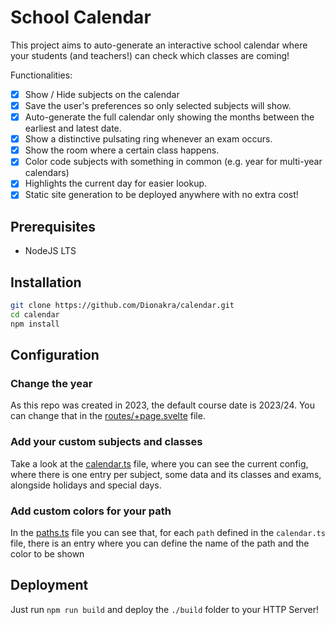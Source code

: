 # School Calendar
This project aims to auto-generate an interactive school calendar where your students (and teachers!) can check which classes are coming!

Functionalities:
* [x] Show / Hide subjects on the calendar
* [x] Save the user's preferences so only selected subjects will show.
* [x] Auto-generate the full calendar only showing the months between the earliest and latest date.
* [x] Show a distinctive pulsating ring whenever an exam occurs.
* [x] Show the room where a certain class happens.
* [x] Color code subjects with something in common (e.g. year for multi-year calendars)
* [x] Highlights the current day for easier lookup.
* [x] Static site generation to be deployed anywhere with no extra cost!

## Prerequisites
* NodeJS LTS

## Installation
```sh
git clone https://github.com/Dionakra/calendar.git
cd calendar
npm install
```

## Configuration
### Change the year
As this repo was created in 2023, the default course date is 2023/24. You can change that in the [routes/+page.svelte](./src/routes/+page.svelte) file.

### Add your custom subjects and classes
Take a look at the [calendar.ts](./src/data/calendar.ts) file, where you can see the current config, where there is one entry per subject, some data and its classes and exams, alongside holidays and special days.

### Add custom colors for your path
In the [paths.ts](./src/data/paths.ts) file you can see that, for each `path` defined in the `calendar.ts` file, there is an entry where you can define the name of the path and the color to be shown

## Deployment
Just run `npm run build` and deploy the `./build` folder to your HTTP Server!